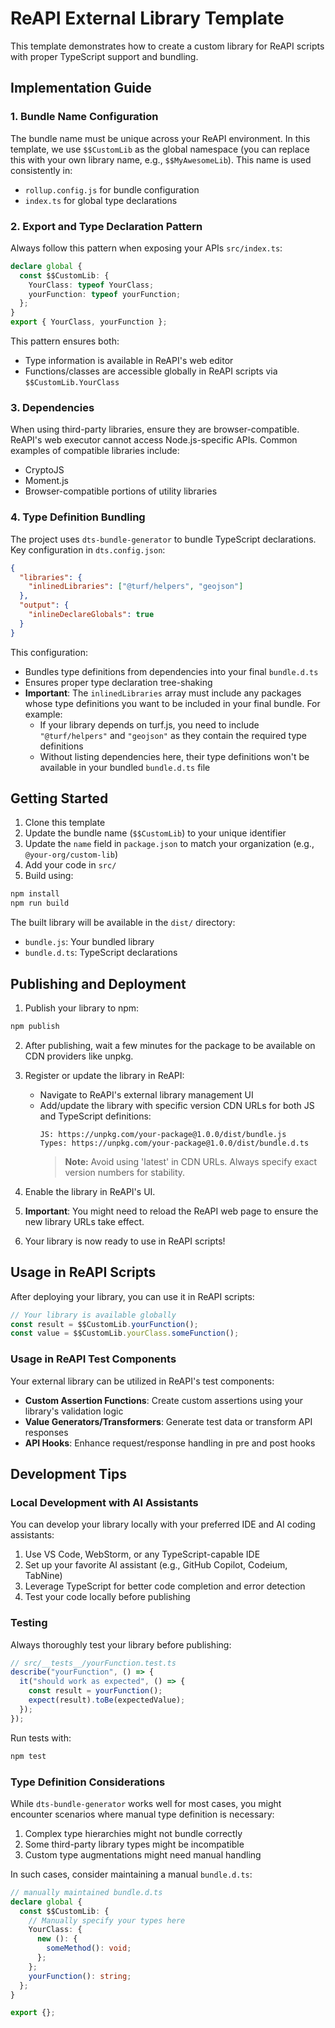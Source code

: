 # ReAPI External Library Template

This template demonstrates how to create a custom library for ReAPI scripts with proper TypeScript support and bundling.

## Implementation Guide

### 1. Bundle Name Configuration

The bundle name must be unique across your ReAPI environment. In this template, we use `$$CustomLib` as the global namespace (you can replace this with your own library name, e.g., `$$MyAwesomeLib`). This name is used consistently in:

- `rollup.config.js` for bundle configuration
- `index.ts` for global type declarations

### 2. Export and Type Declaration Pattern

Always follow this pattern when exposing your APIs `src/index.ts`:

```typescript
declare global {
  const $$CustomLib: {
    YourClass: typeof YourClass;
    yourFunction: typeof yourFunction;
  };
}
export { YourClass, yourFunction };
```

This pattern ensures both:

- Type information is available in ReAPI's web editor
- Functions/classes are accessible globally in ReAPI scripts via `$$CustomLib.YourClass`

### 3. Dependencies

When using third-party libraries, ensure they are browser-compatible. ReAPI's web executor cannot access Node.js-specific APIs. Common examples of compatible libraries include:

- CryptoJS
- Moment.js
- Browser-compatible portions of utility libraries

### 4. Type Definition Bundling

The project uses `dts-bundle-generator` to bundle TypeScript declarations. Key configuration in `dts.config.json`:

```json
{
  "libraries": {
    "inlinedLibraries": ["@turf/helpers", "geojson"]
  },
  "output": {
    "inlineDeclareGlobals": true
  }
}
```

This configuration:

- Bundles type definitions from dependencies into your final `bundle.d.ts`
- Ensures proper type declaration tree-shaking
- **Important**: The `inlinedLibraries` array must include any packages whose type definitions you want to be included in your final bundle. For example:
  - If your library depends on turf.js, you need to include `"@turf/helpers"` and `"geojson"` as they contain the required type definitions
  - Without listing dependencies here, their type definitions won't be available in your bundled `bundle.d.ts` file

## Getting Started

1. Clone this template
2. Update the bundle name (`$$CustomLib`) to your unique identifier
3. Update the `name` field in `package.json` to match your organization (e.g., `@your-org/custom-lib`)
4. Add your code in `src/`
5. Build using:

```bash
npm install
npm run build
```

The built library will be available in the `dist/` directory:

- `bundle.js`: Your bundled library
- `bundle.d.ts`: TypeScript declarations

## Publishing and Deployment

1. Publish your library to npm:

```bash
npm publish
```

2. After publishing, wait a few minutes for the package to be available on CDN providers like unpkg.

3. Register or update the library in ReAPI:

   - Navigate to ReAPI's external library management UI
   - Add/update the library with specific version CDN URLs for both JS and TypeScript definitions:
     ```
     JS: https://unpkg.com/your-package@1.0.0/dist/bundle.js
     Types: https://unpkg.com/your-package@1.0.0/dist/bundle.d.ts
     ```
     > **Note:** Avoid using 'latest' in CDN URLs. Always specify exact version numbers for stability.

4. Enable the library in ReAPI's UI.

5. **Important**: You might need to reload the ReAPI web page to ensure the new library URLs take effect.

6. Your library is now ready to use in ReAPI scripts!

## Usage in ReAPI Scripts

After deploying your library, you can use it in ReAPI scripts:

```typescript
// Your library is available globally
const result = $$CustomLib.yourFunction();
const value = $$CustomLib.yourClass.someFunction();
```

### Usage in ReAPI Test Components

Your external library can be utilized in ReAPI's test components:

- **Custom Assertion Functions**: Create custom assertions using your library's validation logic
- **Value Generators/Transformers**: Generate test data or transform API responses
- **API Hooks**: Enhance request/response handling in pre and post hooks

## Development Tips

### Local Development with AI Assistants

You can develop your library locally with your preferred IDE and AI coding assistants:

1. Use VS Code, WebStorm, or any TypeScript-capable IDE
2. Set up your favorite AI assistant (e.g., GitHub Copilot, Codeium, TabNine)
3. Leverage TypeScript for better code completion and error detection
4. Test your code locally before publishing

### Testing

Always thoroughly test your library before publishing:

```typescript
// src/__tests__/yourFunction.test.ts
describe("yourFunction", () => {
  it("should work as expected", () => {
    const result = yourFunction();
    expect(result).toBe(expectedValue);
  });
});
```

Run tests with:

```bash
npm test
```

### Type Definition Considerations

While `dts-bundle-generator` works well for most cases, you might encounter scenarios where manual type definition is necessary:

1. Complex type hierarchies might not bundle correctly
2. Some third-party library types might be incompatible
3. Custom type augmentations might need manual handling

In such cases, consider maintaining a manual `bundle.d.ts`:

```typescript
// manually maintained bundle.d.ts
declare global {
  const $$CustomLib: {
    // Manually specify your types here
    YourClass: {
      new (): {
        someMethod(): void;
      };
    };
    yourFunction(): string;
  };
}

export {};
```
